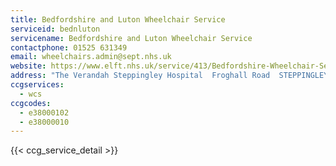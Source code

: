 ```yaml
---
title: Bedfordshire and Luton Wheelchair Service
serviceid: bednluton
servicename: Bedfordshire and Luton Wheelchair Service
contactphone: 01525 631349
email: wheelchairs.admin@sept.nhs.uk
website: https://www.elft.nhs.uk/service/413/Bedfordshire-Wheelchair-Services
address: "The Verandah Steppingley Hospital  Froghall Road  STEPPINGLEY  Bedford  Bedfordshire  MK45 1AB"
ccgservices:
  - wcs
ccgcodes:
  - e38000102
  - e38000010
---
```


{{< ccg_service_detail >}}
